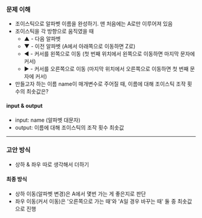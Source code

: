 ### 문제 이해
- 조이스틱으로 알파벳 이름을 완성하기. 맨 처음에는 A로만 이루어져 있음
- 조이스틱을 각 방향으로 움직였을 때
  - ▲ - 다음 알파벳 
  - ▼ - 이전 알파벳 (A에서 아래쪽으로 이동하면 Z로)
  - ◀ - 커서를 왼쪽으로 이동 (첫 번째 위치에서 왼쪽으로 이동하면 마지막 문자에 커서)
  - ▶ - 커서를 오른쪽으로 이동 (마지막 위치에서 오른쪽으로 이동하면 첫 번째 문자에 커서)
- 만들고자 하는 이름 name이 매개변수로 주어질 때, 이름에 대해 조이스틱 조작 횟수의 최솟값은?
#### input & output
- input: name (알파벳 대문자)
- output: 이름에 대해 조이스틱의 조작 횟수 최솟값
---
### 고안 방식
- 상하 & 좌우 따로 생각해서 더하기
#### 최종 방식
- 상하 이동(알파벳 변경)은 A에서 몇번 가는 게 좋은지로 판단
- 좌우 이동(커서 이동)은 '오른쪽으로 가는 때'와 'A일 경우 바꾸는 때' 둘 중 최솟값으로 진행